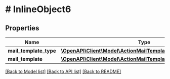 # # InlineObject6

## Properties

Name | Type | Description | Notes
------------ | ------------- | ------------- | -------------
**mail_template_type** | [**\OpenAPI\Client\Model\ActionMailTemplateBuildMailTemplateType**](ActionMailTemplateBuildMailTemplateType.md) |  |
**mail_template** | [**\OpenAPI\Client\Model\ActionMailTemplateBuildMailTemplate**](ActionMailTemplateBuildMailTemplate.md) |  |

[[Back to Model list]](../../README.md#models) [[Back to API list]](../../README.md#endpoints) [[Back to README]](../../README.md)
